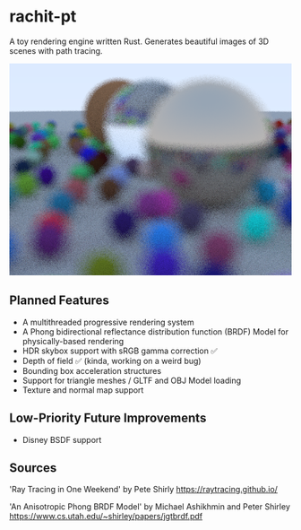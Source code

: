 # rachit-pt
A toy rendering engine written Rust. Generates beautiful images of 3D scenes with path tracing.

![Current Output](defocus_blur_4.png)

## Planned Features
- A multithreaded progressive rendering system
- A Phong bidirectional reflectance distribution function (BRDF) Model for physically-based rendering
- HDR skybox support with sRGB gamma correction ✅
- Depth of field ✅ (kinda, working on a weird bug)
- Bounding box acceleration structures
- Support for triangle meshes / GLTF and OBJ Model loading
- Texture and normal map support

## Low-Priority Future Improvements
- Disney BSDF support

## Sources
'Ray Tracing in One Weekend' by Pete Shirly https://raytracing.github.io/

'An Anisotropic Phong BRDF Model' by Michael Ashikhmin and Peter Shirley https://www.cs.utah.edu/~shirley/papers/jgtbrdf.pdf